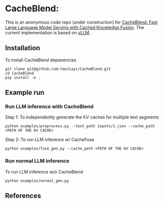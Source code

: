 # CacheBlend: 

This is an anonymous code repo (under construction) for [CacheBlend: Fast Large Language Model Serving with Cached Knowledge Fusion](). The current implementation is based on [vLLM](https://github.com/vllm-project/vllm/tree/main).

## Installation
To install CacheBlend depenencies
```
git clone git@github.com:YaoJiayi/CacheBlend.git
cd CacheBlend
pip install -e .
```


## Example run
### Run LLM inference with CacheBlend
Step 1: To independently generate the KV caches for multiple text segments
```
python examples/preprocess.py --text_path inputs/1.json --cache_path <PATH OF THE KV CACHE>
```


Step 2: To run LLM inference w/ CacheFuse
```
python examples/fuse_gen.py --cache_path <PATH OF THE KV CACHE>
```

### Run normal LLM inference
To run LLM inference w/o CacheBlend
```
python examples/normal_gen.py
```
## References
